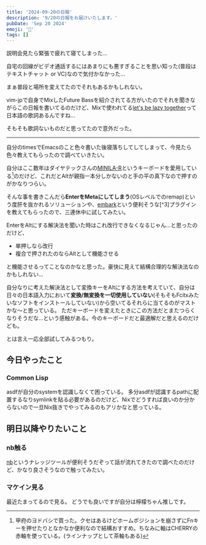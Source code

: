 ```yaml
---
title: '2024-09-20の日報'
description: '9/20の日報をお届けいたします。'
pubDate: 'Sep 20 2024'
emoji: '🦊'
tags: []
---
```


説明会見たら緊張で疲れて寝てしまった...

自宅の回線がビデオ通話するにはあまりにも悪すぎることを思い知った(普段はテキストチャット or VC)なので気付かなかった...

まぁ普段と場所を変えてたのでそれもあるかもしれない。


vim-jpで自身でMixしたFuture Bassを紹介されてる方がいたのでそれを聞きながらこの日報を書いてるのだけど、Mixで使われてる[let's be lazy together](https://open.spotify.com/intl-ja/track/55hgAzy1kaC0Cn7EFxDeUz?si=a773a08699d54982)って日本語の歌詞あるんですね...

そもそも歌詞ないものだと思ってたので意外だった。

---

自分のtimesでEmacsのこと色々書いた後寝落ちしてしてしまって、今見たら色々教えてもらったので調べていきたい。

自分はここ数年はダイヤテックさんの[MINILA-R](https://www.diatec.co.jp/shop/MINILA-R/)というキーボードを愛用している[^1]のだけど、これだとAltが親指一本分しかないのと手の平の真下なので押すのがかなりつらい。

そんな事を書きこんだら**EnterをMetaにしてしまう**(OSレベルでのremap)という度肝を抜かれるソリューションや、[embark](https://github.com/oantolin/embark)という便利そうな[^3]プラグインを教えてもらったので、三連休中に試してみたい。


EnterをAltにする解決法を聞いた時はこれ改行できなくなるじゃん...と思ったのだけど、

- 単押しなら改行
- 複合で押されたのならAltとして機能させる

と機能させるってことなのかなと思った。豪快に見えて結構合理的な解決法なのかもしれない...

自分なりに考えた解決法として変換キーをAltにする方法を考えていて、自分は日々の日本語入力において**変換/無変換を一切使用していない**(そもそもFcitxみたいなソフトをインストールしていない)から空いてるそれらに当てるのがマストかな～と思っている。
ただキーボードを変えたときにこの方法だとまたつらくなりそうだな...という感触がある。今のキーボードだと最適解だと思えるのだけども。

とは言え一応全部試してみるつもり。

## 今日やったこと

### Common Lisp

asdfが自分のsystemを認識しなくて困っている。
多分asdfが認識するpathに配置するなりsymlinkを貼る必要があるのだけど、Nixでどうすれば良いのか分からないので一旦Nix抜きでやってみるのもアリかなと思っている。

## 明日以降やりたいこと

### nb触る

[nb](https://xwmx.github.io/nb/)というナレッジツールが便利そうだぞって話が流れてきたので調べたのだけど、かなり良さそうなので触ってみたい。

### マケイン見る

最近たまってるので見る。
どうでも良いですが自分は檸檬ちゃん推しです。

[^1]: 甲府のヨドバシで買った。クセはあるけどホームポジションを崩さずにFnキーを押せたりとなかなか便利なので結構おすすめ。ちなみに軸はCHERRYの赤軸を使っている。(ラインナップとして茶軸もある)
[^2]: 正直なにをやってくれるプラグインなのかよく分かってない...
